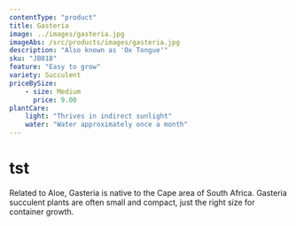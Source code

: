 ```yaml
---
contentType: "product"
title: Gasteria
image: ../images/gasteria.jpg
imageAbs: /src/products/images/gasteria.jpg
description: "Also known as 'Ox Tongue'"
sku: "JB018"
feature: "Easy to grow"
variety: Succulent
priceBySize:
    - size: Medium
      price: 9.00
plantCare:
    light: "Thrives in indirect sunlight"
    water: "Water approximately once a month"
---
```


# tst

Related to Aloe, Gasteria is native to the Cape area of South Africa. Gasteria succulent plants are often small and compact, just the right size for container growth.
